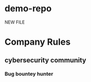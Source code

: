 # demo-repo
NEW FILE
<h1>Company Rules</h1>
  <h2>cybersecurity community</h2>
  <h3>Bug bountey hunter</h3>
